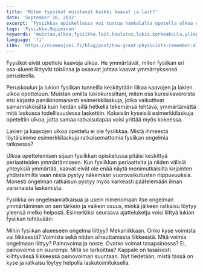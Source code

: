 ```yaml
---
title: 'Miten fyysikot muistavat kaikki kaavat ja lait?'
date: 'September 26, 2022'
excerpt: 'Fysiikkaa opiskellessa voi tuntua hankalalta opetella ulkoa edes muutamia kaavoja. Miten ihmeessä fyysikot oppivat ne?'
tags: 'Fysiikka,Oppiminen'
keywords: 'muistaa,ulkoa,fysiikka,lait,koulutus,lukio,korkeakoulu,yliopisto'
language: 'fi'
i18n: 'https://niemenjoki.fi/blog/post/how-great-physicists-remember-all-equations-formulas'
---
```


Fyysikot eivät opettele kaavoja ulkoa. He ymmärtävät, miten fysiikan eri osa-alueet liittyvät toisiinsa ja osaavat johtaa kaavat ymmärryksensä perusteella.

Peruskoulun ja lukion fysiikan tunneilla keskitytään liikaa kaavojen ja lakien ulkoa opetteluun. Muistan omilta lukiokurssiltani, miten osa kurssikavereista etsi kirjasta paniikinomaisesti esimerkkilaskuja, jotka vaikuttivat samannäköisiltä kuin heidän sillä hetkellä tekemänsä tehtävä, ymmärtämättä mitä laskussa todellisuudessa laskettiin. Kokeisiin kyseisiä esimerkkilaskuja opeteltiin ulkoa, jotta samaa ratkaisutapaa voisi yrittää myös kokeessa.

Lakien ja kaavojen ulkoa opettelu ei ole fysiikkaa. Mistä ihmeestä löytäisimme esimerkkilaskuja ratkaisemattomia fysiikan ongelmia ratkoessa?

Ulkoa opettelemisen sijaan fysiikkan opiskelussa pitäisi keskittyä periaatteiden ymmärtämiseen. Kun fysiikkan periaatteita ja niiden välisiä yhteyksiä ymmärtää, kaavat eivät ole enää näytä monimutkaisilta kirjainten yhdistelmiltä vaan niistä pystyy näkemään vuorovaikutusten riippuvuuksia. Monesti ongelman ratkaisun pystyy myös karkeasti päätelemään ilman varsinaista laskemista.

Fysiikka on ongelmanratkaisua ja usein nimenomaan itse ongelman ymmärtäminen on sen tärkein ja vaikein osuus, minkä jälkeen ratkaisu löytyy yleensä melko helposti. Esimerkiksi seuraava ajatteluketju voisi liittyä lukion fysiikan tehtävään:

Mihin fysiikan alueeseen ongelma liittyy? Mekaniikkaan. Onko kyse voimista vai liikkeestä? Voimista sekä niiden aiheuttamasta liikkeestä. Mitä voimia ongelmaan liittyy? Painovoima ja noste. Ovatko voimat tasapainossa? Ei, painovoima on suurempi. Mitä se tarkoittaa? Kappale on tasaisesti kiihtyvässä liikkeessä painovoiman suuntaan. Nyt tiedetään, mistä tässä on kyse ja ratkaisu löytyy helpolla laskutoimituksella.
